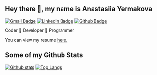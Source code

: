 ## Hey there 👋, my name is Anastasiia Yermakova
[![Gmail Badge](https://img.shields.io/badge/-yermak1037@gmail.com-c14438?style=flat&logo=Gmail&logoColor=white&link=mailto:yermak1037@gmail.com)](mailto:yermak1037@gmail.com) 
[![Linkedin Badge](https://img.shields.io/badge/-yermakovaa-0072b1?style=flat&logo=Linkedin&logoColor=white&link=https://www.linkedin.com/in/yermakovaa/)](https://www.linkedin.com/in/yermakovaa/) [![Github Badge](https://img.shields.io/badge/-yermakovaa-grey?style=flat&logo=github&logoColor=white&link=https://github.com/yermakovaa/)](https://www.github.com/yermakovaa/) <p align='left'>Coder 💚 Developer 💚 Programmer</p><p align='left'> You can view my resume <a href='https://yer-resume.netlify.app/' target=_blank><u>here</u>.</a></p>
## Some of my Github Stats
[![Github stats](https://github-readme-stats.vercel.app/api?username=yermakovaa&show_icons=true&include_all_commits=true)](https://github.com/yermakovaa/github-readme-stats)
[![Top Langs](https://github-readme-stats.vercel.app/api/top-langs/?username=yermakovaa&layout=compact)](https://github.com/yermakovaa/github-readme-stats)
